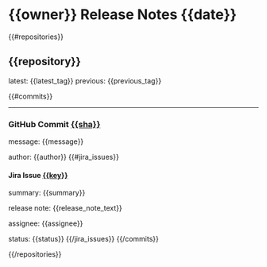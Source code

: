 # {{owner}} Release Notes {{date}}

{{#repositories}}
## {{repository}} 
latest: {{latest_tag}} previous: {{previous_tag}}

{{#commits}}
***
### GitHub Commit [{{sha}}](https://github.com/{{owner}}/{{repository}}/commit/{{sha}})
message: {{message}}

author: {{author}}
{{#jira_issues}}
#### Jira Issue [{{key}}](https://{{owner}}.atlassian.net/browse/{{key}})
summary: {{summary}}

release note: {{release_note_text}}

assignee: {{assignee}}

status: {{status}}
{{/jira_issues}}
{{/commits}}

{{/repositories}}